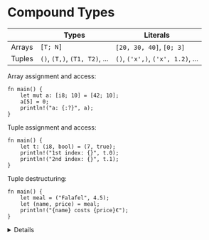 # Compound Types

|        | Types                         | Literals                          |
| ------ | ----------------------------- | --------------------------------- |
| Arrays | `[T; N]`                      | `[20, 30, 40]`, `[0; 3]`          |
| Tuples | `()`, `(T,)`, `(T1, T2)`, ... | `()`, `('x',)`, `('x', 1.2)`, ... |

Array assignment and access:

```rust,editable
fn main() {
    let mut a: [i8; 10] = [42; 10];
    a[5] = 0;
    println!("a: {:?}", a);
}
```

Tuple assignment and access:

```rust,editable
fn main() {
    let t: (i8, bool) = (7, true);
    println!("1st index: {}", t.0);
    println!("2nd index: {}", t.1);
}
```

Tuple destructuring:

```rust,editable
fn main() {
    let meal = ("Falafel", 4.5);
    let (name, price) = meal;
    println!("{name} costs {price}€");
}
```

<details>

Key points:

Arrays:

- A value of the array type `[T; N]` holds `N` (a compile-time constant) elements of the same type `T`.
  Note that the length of the array is _part of its type_, which means that `[u8; 3]` and
  `[u8; 4]` are considered two different types.

- We can use literals to assign values to arrays.

- In the main function, the print statement asks for the debug implementation with the `?` format
  parameter: `{}` gives the default output, `{:?}` gives the debug output. We
  could also have used `{a}` and `{a:?}` without specifying the value after the
  format string.

- Adding `#`, eg `{a:#?}`, invokes a "pretty printing" format, which can be easier to read.

Tuples:

- Like arrays, tuples have a fixed length.

- Tuples group together values of different types into a compound type.

- Fields of a tuple can be accessed by the period and the index of the value, e.g. `t.0`, `t.1`.

- The empty tuple `()` is also known as the "unit type". It is both a type, and
  the only valid value of that type - that is to say both the type and its value
  are expressed as `()`. It is used to indicate, for example, that a function or
  expression has no return value, as we'll see in a future slide.
  - You can think of it as `void` that can be familiar to you from other
    programming languages.

</details>

